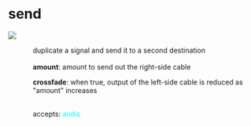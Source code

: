
<a name=send></a><br>
# <b>send</b>
<img src="../images/send.png"><br>
<div style="display:inline-block;margin-left:50px;">
duplicate a signal and send it to a second destination<br/><br/>
<b>amount</b>: amount to send out the right-side cable<br>

<b>crossfade</b>: when true, output of the left-side cable is reduced as "amount" increases<br>

<br>accepts: <font color=cyan>audio</font> <br></div>
